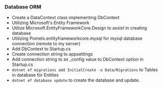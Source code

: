 ### Database ORM
* Create a DataContext class implementing DbContext
* Utilizing Microsoft's Entity Framework
* Utilize Microsoft.EntityFrameworkCore.Design to assist in creating database
* Utilizing Pomelo.entityframeworkcore.mysql for mysql database connection (remote to my server)
* Add DbContext to Startup.cs
* Create connection string to appsettings 
* Add connection string to as _config value to DbContext option in Startup.cs
* `dotnet ef migrations add InitialCreate -o Data/Migrations` to Tables in database for Entities
* `dotnet ef database update` to create the database and update.